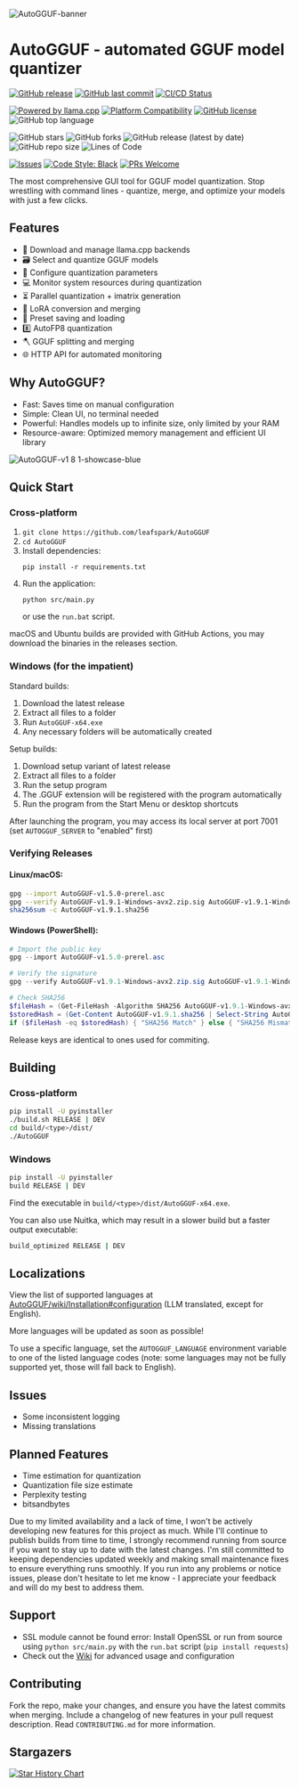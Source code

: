 ![AutoGGUF-banner](https://github.com/user-attachments/assets/0f74b104-0541-46a7-9ac8-4a3fcb74b896)

# AutoGGUF - automated GGUF model quantizer

<!-- Project Status -->
[![GitHub release](https://img.shields.io/github/release/leafspark/AutoGGUF.svg)](https://github.com/leafspark/AutoGGUF/releases)
[![GitHub last commit](https://img.shields.io/github/last-commit/leafspark/AutoGGUF.svg)](https://github.com/leafspark/AutoGGUF/commits)
[![CI/CD Status](https://img.shields.io/badge/CI%2FCD-passing-brightgreen)]()

<!-- Project Info -->
[![Powered by llama.cpp](https://img.shields.io/badge/Powered%20by-llama.cpp-green.svg)](https://github.com/ggerganov/llama.cpp)
[![Platform Compatibility](https://img.shields.io/badge/platform-Linux%20%7C%20macOS%20%7C%20Windows-blue)]()
[![GitHub license](https://img.shields.io/github/license/leafspark/AutoGGUF.svg)](https://github.com/leafspark/AutoGGUF/blob/main/LICENSE)
![GitHub top language](https://img.shields.io/github/languages/top/leafspark/AutoGGUF.svg)

<!-- Repository Stats -->
![GitHub stars](https://img.shields.io/github/stars/leafspark/AutoGGUF.svg)
![GitHub forks](https://img.shields.io/github/forks/leafspark/AutoGGUF.svg)
![GitHub release (latest by date)](https://img.shields.io/github/downloads/leafspark/AutoGGUF/latest/total?color=green)
![GitHub repo size](https://img.shields.io/github/repo-size/leafspark/AutoGGUF.svg)
![Lines of Code](https://tokei.rs/b1/github/leafspark/AutoGGUF?category=code)

<!-- Contribution -->
[![Issues](https://img.shields.io/github/issues/leafspark/AutoGGUF)](https://github.com/leafspark/AutoGGUF/issues)
[![Code Style: Black](https://img.shields.io/badge/code%20style-black-000000.svg)](https://github.com/psf/black)
[![PRs Welcome](https://img.shields.io/badge/PRs-welcome-brightgreen.svg)](https://github.com/leafspark/AutoGGUF/pulls)

The most comprehensive GUI tool for GGUF model quantization. Stop wrestling with command lines - quantize, merge, and optimize your models with just a few clicks.

## Features

- 📩 Download and manage llama.cpp backends
- 🗃️ Select and quantize GGUF models
- 📐 Configure quantization parameters
- 💻 Monitor system resources during quantization
- ⏳ Parallel quantization + imatrix generation
- 🎉 LoRA conversion and merging
- 📁 Preset saving and loading
- 8️⃣ AutoFP8 quantization
- 🪓 GGUF splitting and merging
- 🌐 HTTP API for automated monitoring

## Why AutoGGUF?
- Fast: Saves time on manual configuration
- Simple: Clean UI, no terminal needed
- Powerful: Handles models up to infinite size, only limited by your RAM 
- Resource-aware: Optimized memory management and efficient UI library

![AutoGGUF-v1 8 1-showcase-blue](https://github.com/user-attachments/assets/b136ccc3-5983-4266-9e66-00cebf3ca590)

## Quick Start

### Cross-platform
1. `git clone https://github.com/leafspark/AutoGGUF`
2. `cd AutoGGUF`
3. Install dependencies:
   ```
   pip install -r requirements.txt
   ```
4. Run the application:
   ```
   python src/main.py
   ```
   or use the `run.bat` script.

macOS and Ubuntu builds are provided with GitHub Actions, you may download the binaries in the releases section.

### Windows (for the impatient)
Standard builds:
1. Download the latest release
2. Extract all files to a folder
3. Run `AutoGGUF-x64.exe`
4. Any necessary folders will be automatically created

Setup builds:
1. Download setup variant of latest release
2. Extract all files to a folder
3. Run the setup program
4. The .GGUF extension will be registered with the program automatically
5. Run the program from the Start Menu or desktop shortcuts

After launching the program, you may access its local server at port 7001 (set `AUTOGGUF_SERVER` to "enabled" first)

### Verifying Releases

#### Linux/macOS:
```bash
gpg --import AutoGGUF-v1.5.0-prerel.asc
gpg --verify AutoGGUF-v1.9.1-Windows-avx2.zip.sig AutoGGUF-v1.9.1-Windows-avx2.zip
sha256sum -c AutoGGUF-v1.9.1.sha256
```

#### Windows (PowerShell):
```powershell
# Import the public key
gpg --import AutoGGUF-v1.5.0-prerel.asc

# Verify the signature
gpg --verify AutoGGUF-v1.9.1-Windows-avx2.zip.sig AutoGGUF-v1.9.1-Windows-avx2.zip

# Check SHA256
$fileHash = (Get-FileHash -Algorithm SHA256 AutoGGUF-v1.9.1-Windows-avx2.zip).Hash.ToLower()
$storedHash = (Get-Content AutoGGUF-v1.9.1.sha256 | Select-String AutoGGUF-v1.9.1-Windows-avx2.zip).Line.Split()[0]
if ($fileHash -eq $storedHash) { "SHA256 Match" } else { "SHA256 Mismatch" }
```

Release keys are identical to ones used for commiting.

## Building

### Cross-platform
```bash
pip install -U pyinstaller
./build.sh RELEASE | DEV
cd build/<type>/dist/
./AutoGGUF
```

### Windows
```bash
pip install -U pyinstaller
build RELEASE | DEV
```
Find the executable in `build/<type>/dist/AutoGGUF-x64.exe`.

You can also use Nuitka, which may result in a slower build but a faster output executable:
```bash
build_optimized RELEASE | DEV
```

## Localizations

View the list of supported languages at [AutoGGUF/wiki/Installation#configuration](https://github.com/leafspark/AutoGGUF/wiki/Installation#configuration) (LLM translated, except for English).

More languages will be updated as soon as possible!

To use a specific language, set the `AUTOGGUF_LANGUAGE` environment variable to one of the listed language codes (note: some languages may not be fully supported yet, those will fall back to English).

## Issues

- Some inconsistent logging
- Missing translations

## Planned Features

- Time estimation for quantization
- Quantization file size estimate
- Perplexity testing
- bitsandbytes

Due to my limited availability and a lack of time, I won't be actively developing new features for this project as much. While I'll continue to publish builds from time to time, I strongly recommend running from source if you want to stay up to date with the latest changes. I'm still committed to keeping dependencies updated weekly and making small maintenance fixes to ensure everything runs smoothly. If you run into any problems or notice issues, please don't hesitate to let me know - I appreciate your feedback and will do my best to address them.

## Support

- SSL module cannot be found error: Install OpenSSL or run from source using `python src/main.py` with the `run.bat` script (`pip install requests`)
- Check out the [Wiki](https://github.com/leafspark/AutoGGUF/wiki) for advanced usage and configuration

## Contributing

Fork the repo, make your changes, and ensure you have the latest commits when merging. Include a changelog of new features in your pull request description. Read `CONTRIBUTING.md` for more information.

## Stargazers

[![Star History Chart](https://api.star-history.com/svg?repos=leafspark/AutoGGUF&type=Date)](https://star-history.com/#leafspark/AutoGGUF&Date)
